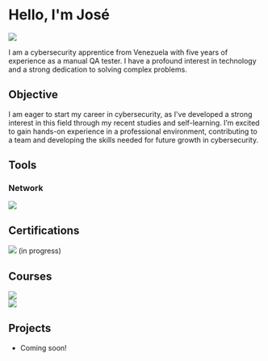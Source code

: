 # Hello, I'm José
<a href="https://linkedin.com/in/josealvarezca"><img src="https://img.shields.io/badge/-LinkedIn-0072b1?&style=for-the-badge&logo=linkedin&logoColor=white" /></a>

I am a cybersecurity apprentice from Venezuela with five years of experience as a manual QA tester. I have a profound interest in technology and a strong dedication to solving complex problems.

## Objective

I am eager to start my career in cybersecurity, as I've developed a strong interest in this field through my recent studies and self-learning. I’m excited to gain hands-on experience in a professional environment, contributing to a team and developing the skills needed for future growth in cybersecurity.

## Tools

### Network
<div>
    <img src="https://img.shields.io/badge/-Wireshark-1679A7?&style=for-the-badge&logo=Wireshark&logoColor=white" />
</div>

## Certifications
<div>
<img src="https://img.shields.io/badge/-Security%2B-FF0000?&style=for-the-badge&logo=CompTIA&logoColor=white" /> (in progress)
</div>

## Courses
<div>
<img src="https://img.shields.io/badge/Cisco-Junior%20Cybersecurity%20Analyst%20Career%20Path-1BA0D7?style=for-the-badge&logo=Cisco&logoColor=white" /><br/>
<img src="https://img.shields.io/badge/Google-Cybersecurity%20Professional%20Certificate-4285F4?style=for-the-badge&logo=Google&logoColor=4285F4&labelColor=FFFFFF" />
</div>

## Projects
- Coming soon!
